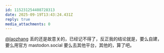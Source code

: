 ```yaml
---
id: 115231254408728313
date: 2025-09-19T13:43:24.431Z
reply: true
media_attachments: 0
---
```


<p><span class="h-card" translate="no"><a href="https://suo.si/@laozhang" class="u-url mention" rel="nofollow noopener" target="_blank">@<span>laozhang</span></a></span> 丢的还是故意关的，已经记不得了，反正我的结论就是，要么自建，要么用官方 mastodon.social 要么去其他平台，其他的，算了吧。</p>
